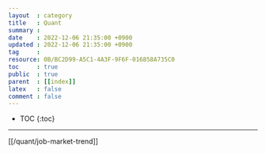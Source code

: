 ```yaml
---
layout  : category
title   : Quant
summary : 
date    : 2022-12-06 21:35:00 +0900
updated : 2022-12-06 21:35:00 +0900
tag     : 
resource: 0B/BC2D99-A5C1-4A3F-9F6F-016858A735C0
toc     : true
public  : true
parent  : [[index]]
latex   : false
comment : false
---
```

* TOC
{:toc}

---
[[/quant/job-market-trend]]